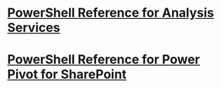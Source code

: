 # [PowerShell Reference for Analysis Services](analysis-services-powershell-reference.md)  
# [PowerShell Reference for Power Pivot for SharePoint](powershell-reference-for-power-pivot-for-sharepoint.md)  
